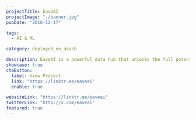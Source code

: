 ```yaml
---
projectTitle: EaveAI
projectImage: "./banner.jpg"
pubDate: "2016-12-17"

tags:
  - AI & ML

category: deployed_on_akash

description: EaveAI is a powerful data hub that unlocks the full potential of X Spaces by aggregating and providing seamless access to valuable insights. By integrating Akash compute, EaveAI enables fast and reliable collection and delivery of Space-related data, empowering users to tap into a wealth of information.
showcase: true
ctaButton:
  label: View Project
  link: "https://linktr.ee/eaveai"
  enable: true

websiteLink: "https://linktr.ee/eaveai"
twitterLink: "http://x.com/eaveai"
featured: true
---
```

